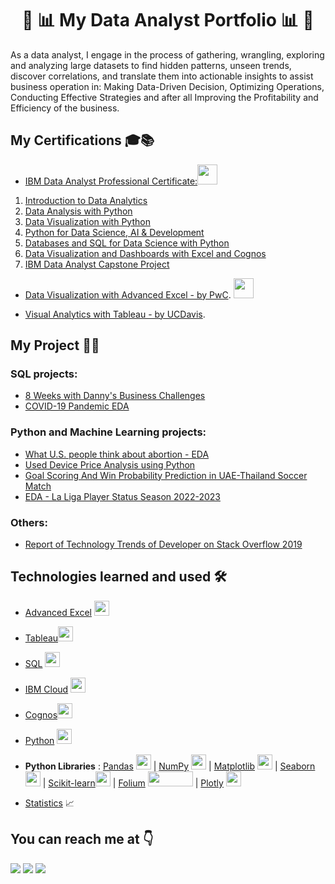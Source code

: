 # <h1 align="center">:boy: :bar_chart: My Data Analyst Portfolio :bar_chart: :boy:</h1>

As a data analyst, I engage in the process of gathering, wrangling, exploring and analyzing large datasets to find hidden patterns, unseen trends, discover correlations, and translate them into actionable insights to assist business operation in: Making Data-Driven Decision, Optimizing Operations, Conducting Effective Strategies and after all Improving the Profitability and Efficiency of the business.

## My Certifications :mortar_board::books:

- [IBM Data Analyst Professional Certificate:](https://coursera.org/share/3d4974ef9593b8ac12d077d2914828db)<img height="32" width="32" src="https://user-images.githubusercontent.com/104643138/226147839-6695b5b9-2086-4b0b-a4ff-efe21756f2b9.png"/>
1. [Introduction to Data Analytics](https://coursera.org/share/c1913357195dda5b11f966418de8506a)
2. [Data Analysis with Python](https://coursera.org/share/9633cd154ac74544f87f83434258a90b)
3. [Data Visualization with Python](https://coursera.org/share/1b6d1e7fddbfaaa040ce7ed9d1f0da54)
4. [Python for Data Science, AI & Development](https://coursera.org/share/c0b2a4844cf98696fbe46257b0548e14)
5. [Databases and SQL for Data Science with Python](https://coursera.org/share/b1478c9acc5b9a4f8bdf0af10ebffc60)
6. [Data Visualization and Dashboards with Excel and Cognos](https://coursera.org/share/af66719b224a639ffac8bc5e613ca89e)
7. [IBM Data Analyst Capstone Project](https://coursera.org/share/a1ef289a4268d617eb25d0a673fdfa03)

- [Data Visualization with Advanced Excel - by PwC](https://coursera.org/share/40cb5b13e6521f14746db52efbf82302). <img height="32" width="32" src="https://user-images.githubusercontent.com/104643138/226147902-dc13f4b4-4c09-4eed-91ef-61619dcd8716.png"/>

- [Visual Analytics with Tableau - by UCDavis](https://coursera.org/share/73487e633fd78a9178d302234b6ba0e9).

## My Project :triangular_flag_on_post::rocket:

### SQL projects:
- [8 Weeks with Danny's Business Challenges](https://github.com/phucthichlai/SQL_8weekchallenge) 
- [COVID-19 Pandemic EDA](https://github.com/phucthichlai/EDA-SQL-Covid-cases)

### Python and Machine Learning projects:
- [What U.S. people think about abortion - EDA](https://github.com/phucthichlai/Abortion)
- [Used Device Price Analysis using Python](https://github.com/phucthichlai/Used-Device-Price-Analysis-Project-COMPLETED-) 
- [Goal Scoring And Win Probability Prediction in UAE-Thailand Soccer Match](https://github.com/phucthichlai/Soccer-Match-Prediction)
- [EDA - La Liga Player Status Season 2022-2023](https://github.com/phucthichlai/EDA-La-Liga-Player-Status-Season-2022-2023)

### Others:
- [Report of Technology Trends of Developer on Stack Overflow 2019](https://github.com/phucthichlai/Technology-Trends-of-Developer-community-on-Stack-Overflow-in-2019)

## Technologies learned and used 🛠

- [Advanced Excel](https://coursera.org/share/40cb5b13e6521f14746db52efbf82302) <img src="https://user-images.githubusercontent.com/104643138/225980985-0f282fea-1c0d-473e-9ae5-ad696bf609e0.png" width="24" height="24"/>

- [Tableau](https://www.tableau.com)<img src="https://github.com/phucthichlai/Andy-Portfolio/assets/104643138/3564e04f-39c5-49ab-b82b-a557e79ed462" width="24" height="24">

- [SQL](https://coursera.org/share/b1478c9acc5b9a4f8bdf0af10ebffc60) <img src="https://user-images.githubusercontent.com/104643138/229413864-497b8358-eb53-4b82-9650-a086a1cb4f9a.png" width="24" height="24">

- [IBM Cloud](https://cloud.ibm.com/login) <img src="https://user-images.githubusercontent.com/25181517/183911551-5e9953db-e713-4130-9f17-e2fd25ec9767.png" width="24" height="24"/>

- [Cognos](https://www.ibm.com/products/cognos-analytics)<img src="https://user-images.githubusercontent.com/104643138/226100535-a1276fa9-f2ae-4995-b153-a8fd0a231032.png" width="24" height="24">

- [Python](https://coursera.org/share/9633cd154ac74544f87f83434258a90b) <img src="https://user-images.githubusercontent.com/104643138/225982092-a7d3bbf1-35ba-4a2c-864e-3f4bf27902a3.png" width="24" height="24"/>

- **Python Libraries** : [Pandas](https://pandas.pydata.org/) <img src="https://user-images.githubusercontent.com/104643138/225993416-31cf4034-962c-4842-8821-5a5ccfc8e729.png" width="24" height="24"/> | [NumPy](https://numpy.org/) <img src="https://user-images.githubusercontent.com/104643138/225993758-e1b3af8b-47a0-405d-90ff-b2edeeac3d37.png" width="24" height="24"/> | [Matplotlib](https://matplotlib.org/) <img src="https://user-images.githubusercontent.com/104643138/225994026-078da32e-a169-4f83-9fa4-fc0d00c911c1.png" width="24" height="24"/>
| [Seaborn](https://seaborn.pydata.org/) <img src="https://user-images.githubusercontent.com/104643138/225994199-d9f150a0-27b6-44bc-a581-2e21d7d0e9af.svg" width="24" height="24"/> | [Scikit-learn](https://scikit-learn.org/)<img src="https://user-images.githubusercontent.com/104643138/226148658-1612b9c8-9995-41ec-b3ce-5864f39b61d9.jpeg" width="24" height="24"/> | [Folium](https://pypi.org/project/folium/) <img src="https://user-images.githubusercontent.com/104643138/229423621-7d7a5803-1962-47b6-8d28-1c6900294bce.png" width="72" height="24"/> | [Plotly](https://plotly.com) <img src="https://user-images.githubusercontent.com/104643138/226207356-729c069e-8a89-442d-99d4-cecb345fbbcc.png" width="24" height="24"/>

- [Statistics](https://www.sagepub.com/sites/default/files/upm-binaries/33663_Chapter4.pdf) :chart_with_upwards_trend:

## You can reach me at 👇
<img href="https://www.facebook.com/dobaophuc98/" src="https://img.shields.io/badge/Facebook-@dobaophuc98-1877F2?style=for-the-badge&logo=Facebook"/>
<img href="https://www.linkedin.com/in/andy-data-analyst/" src="https://img.shields.io/badge/LinkedIn-@Andy_data_analyst-0A66C2?style=for-the-badge&logo=LinkedIn"/>
<img src="https://img.shields.io/badge/Gmail-dobaophuc1998@gmail.com-EA4335?style=for-the-badge&logo=Gmail"/>

